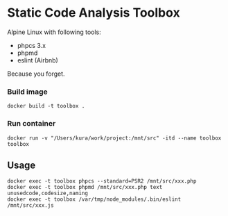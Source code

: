 # Static Code Analysis Toolbox
Alpine Linux with following tools:
- phpcs 3.x
- phpmd
- eslint (Airbnb)

Because you forget.
### Build image
```
docker build -t toolbox .
```
### Run container
```
docker run -v "/Users/kura/work/project:/mnt/src" -itd --name toolbox toolbox
```
## Usage
```
docker exec -t toolbox phpcs --standard=PSR2 /mnt/src/xxx.php
docker exec -t toolbox phpmd /mnt/src/xxx.php text unusedcode,codesize,naming
docker exec -t toolbox /var/tmp/node_modules/.bin/eslint /mnt/src/xxx.js
```

